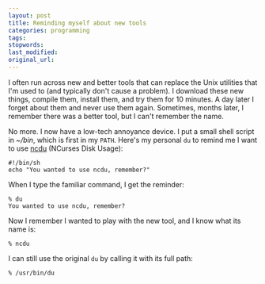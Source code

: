 ```yaml
---
layout: post
title: Reminding myself about new tools
categories: programming
tags:
stopwords:
last_modified:
original_url:
---
```


I often run across new and better tools that can replace the Unix
utilities that I'm used to (and typically don't cause a problem). I
download these new things, compile them, install them, and try them
for 10 minutes. A day later I forget about them and never use them
again. Sometimes, months later, I remember there was a better tool,
but I can't remember the name.

No more. I now have a low-tech annoyance device. I put a small shell
script in *~/bin*, which is first in my `PATH`. Here's my personal
`du` to remind me I want to use [ncdu](https://dev.yorhel.nl/ncdu)
(NCurses Disk Usage):

	#!/bin/sh
	echo "You wanted to use ncdu, remember?"

When I type the familiar command, I get the reminder:

	% du
	You wanted to use ncdu, remember?

Now I remember I wanted to play with the new tool, and I know what
its name is:

	% ncdu

I can still use the original `du` by calling it with its full path:

	% /usr/bin/du

